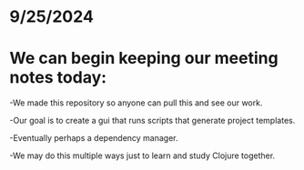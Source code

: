 # 9/25/2024
# We can begin keeping our meeting notes today:

-We made this repository so anyone can pull this and see our work.

-Our goal is to create a gui that runs scripts that 
generate project templates.

-Eventually perhaps a dependency manager.

-We may do this multiple ways just to learn and study
Clojure together.